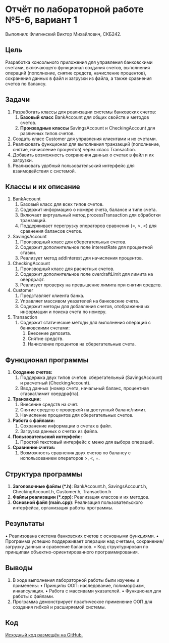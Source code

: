 # Отчёт по лабораторной работе №5-6, вариант 1
Выполнил: Флигинский Виктор Михайлович, СКБ242.
## Цель
Разработка консольного приложения для управления банковскими счетами, включающего функционал создания счетов, выполнения операций (пополнение, снятие средств, начисление процентов), сохранения данных в файл и загрузки из файла, а также сравнения счетов по балансу.
## Задачи
1. Разработать классы для реализации системы банковских счетов:
	1. **Базовый класс** BankAccount для общих свойств и методов счетов.
	2. **Производные классы** SavingsAccount и CheckingAccount для различных типов счетов.
2. Создать класс Customer для управления клиентами и их счетами.
3. Реализовать функционал для выполнения транзакций (пополнение, снятие, начисление процентов) через класс Transaction.
4. Добавить возможность сохранения данных о счетах в файл и их загрузки.
5. Реализовать удобный пользовательский интерфейс для взаимодействия с системой.

## Классы и их описание
1. BankAccount
	1. Базовый класс для всех типов счетов.
	2. Содержит информацию о номере счета, балансе и типе счета.
	3. Включает виртуальный метод processTransaction для обработки транзакций.
	4. Поддерживает перегрузку операторов сравнения (=, >, <) для сравнения балансов счетов.
2. SavingsAccount
	1. Производный класс для сберегательных счетов.
	2. Содержит дополнительное поле interestRate для процентной ставки.
	3. Реализует метод addInterest для начисления процентов.
3. CheckingAccount
	1. Производный класс для расчетных счетов.
	2. Содержит дополнительное поле overdraftLimit для лимита на овердрафт.
	3. Реализует проверку на превышение лимита при снятии средств.
4. Customer
	1. Представляет клиента банка.
	2. Управляет массивом указателей на банковские счета.
	3. Содержит методы для добавления счетов, отображения их информации и поиска счета по номеру.
5. Transaction
	1. Содержит статические методы для выполнения операций с банковскими счетами:
		1. Внесение депозита.
		2. Снятие средств.
		3. Начисление процентов на сберегательные счета.

## Функционал программы
1. **Создание счетов:**
	1. Поддержка двух типов счетов: сберегательный (SavingsAccount) и расчетный (CheckingAccount).
	2. Ввод данных (номер счета, начальный баланс, процентная ставка/лимит овердрафта).
2. **Транзакции:**
	1. Внесение средств на счет.
	2. Снятие средств с проверкой на доступный баланс/лимит.
	3. Начисление процентов для сберегательных счетов.
3. **Работа с файлами:**
	1. Сохранение информации о счетах в файл.
	2. Загрузка данных о счетах из файла.
4. **Пользовательский интерфейс:**
	1. Простой текстовый интерфейс с меню для выбора операций.
5. **Сравнение счетов:**
	1. Возможность сравнения двух счетов по балансу с использованием операторов >, <, =.

## Структура программы
1. **Заголовочные файлы (\*.h)**: BankAccount.h, SavingsAccount.h, CheckingAccount.h, Customer.h, Transaction.h
2. **Файлы реализации (\*.cpp)**: Реализация классов и их методов.
3. **Основной файл (main.cpp)**: Реализация пользовательского интерфейса, организация работы программы.

## Результаты
• Реализована система банковских счетов с основными функциями.
• Программа успешно поддерживает операции над счетами, сохранение/загрузку данных и сравнение балансов.
• Код структурирован по принципам объектно-ориентированного программирования.

## Выводы
1. В ходе выполнения лабораторной работы были изучены и применены:
	• Принципы ООП: наследование, полиморфизм, инкапсуляция.
	• Работа с массивами указателей.
	• Функционал для работы с файлами.
2. Программа демонстрирует практическое применение ООП для создания гибкой и расширяемой системы.

## Код
[Исходный код размещён на GitHub.](https://github.com/hinielss/cpp_lab_5-6)
